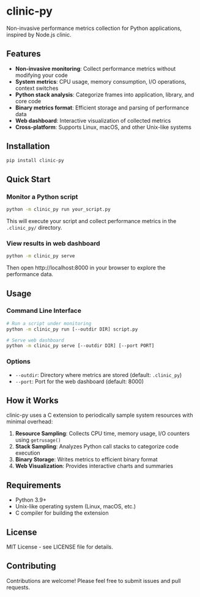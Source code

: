 # clinic-py

Non-invasive performance metrics collection for Python applications, inspired by Node.js clinic.

## Features

- **Non-invasive monitoring**: Collect performance metrics without modifying your code
- **System metrics**: CPU usage, memory consumption, I/O operations, context switches
- **Python stack analysis**: Categorize frames into application, library, and core code
- **Binary metrics format**: Efficient storage and parsing of performance data
- **Web dashboard**: Interactive visualization of collected metrics
- **Cross-platform**: Supports Linux, macOS, and other Unix-like systems

## Installation

```bash
pip install clinic-py
```

## Quick Start

### Monitor a Python script

```bash
python -m clinic_py run your_script.py
```

This will execute your script and collect performance metrics in the `.clinic_py/` directory.

### View results in web dashboard

```bash
python -m clinic_py serve
```

Then open http://localhost:8000 in your browser to explore the performance data.

## Usage

### Command Line Interface

```bash
# Run a script under monitoring
python -m clinic_py run [--outdir DIR] script.py

# Serve web dashboard
python -m clinic_py serve [--outdir DIR] [--port PORT]
```

### Options

- `--outdir`: Directory where metrics are stored (default: `.clinic_py`)
- `--port`: Port for the web dashboard (default: 8000)

## How it Works

clinic-py uses a C extension to periodically sample system resources with minimal overhead:

1. **Resource Sampling**: Collects CPU time, memory usage, I/O counters using `getrusage()`
2. **Stack Sampling**: Analyzes Python call stacks to categorize code execution
3. **Binary Storage**: Writes metrics to efficient binary format
4. **Web Visualization**: Provides interactive charts and summaries

## Requirements

- Python 3.9+
- Unix-like operating system (Linux, macOS, etc.)
- C compiler for building the extension

## License

MIT License - see LICENSE file for details.

## Contributing

Contributions are welcome! Please feel free to submit issues and pull requests.